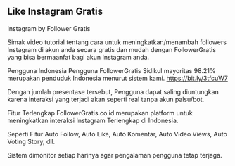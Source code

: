 ## Like Instagram Gratis

Instagram by Follower Gratis

Simak video tutorial tentang cara untuk meningkatkan/menambah followers Instagram di akun anda secara gratis dan mudah dengan FollowerGratis yang bisa bermaanfat bagi akun Instagram anda.

Pengguna Indonesia
Pengguna FollowerGratis Sidikul mayoritas 98.21% merupakan penduduk Indonesia menurut sistem kami. <a href="https://bit.ly/3tfcuW7">https://bit.ly/3tfcuW7</a>

Dengan jumlah presentase tersebut, Pengguna dapat saling diuntungkan karena interaksi yang terjadi akan seperti real tanpa akun palsu/bot.

Fitur Terlengkap
FollowerGratis.co.id merupakan platform untuk meningkatkan interaksi Instagram Terlengkap di Indonesia.

Seperti Fitur Auto Follow, Auto Like, Auto Komentar, Auto Video Views, Auto Voting Story, dll.

Sistem dimonitor setiap harinya agar pengalaman pengguna tetap terjaga.
